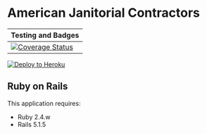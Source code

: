 American Janitorial Contractors
================
| Testing and Badges |
| ----- |
| [![Coverage Status](https://coveralls.io/repos/github/DBombay/ajc/badge.svg?branch=STAGING)](https://coveralls.io/github/DBombay/ajc?branch=STAGING) | [![Build Status](https://travis-ci.org/DBombay/ajc.svg?branch=STAGING)](https://travis-ci.org/DBombay/ajc) |

[![Deploy to Heroku](https://www.herokucdn.com/deploy/button.png)](https://heroku.com/deploy)

Ruby on Rails
-------------

This application requires:

- Ruby 2.4.w
- Rails 5.1.5
